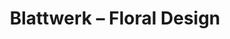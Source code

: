 ---
title: "Blattwerk – Floral Design"
url: /niederwaldkirchen/blattwerk-floral-design/
shop: Blumen
---